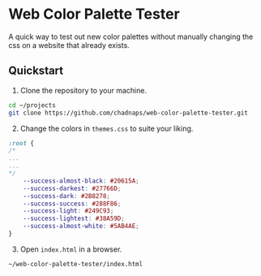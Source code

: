 # Web Color Palette Tester
A quick way to test out new color palettes without manually changing the css on a website that already exists.

## Quickstart

1. Clone the repository to your machine.
```bash
cd ~/projects
git clone https://github.com/chadnaps/web-color-palette-tester.git
```
2. Change the colors in `themes.css` to suite your liking.
```css
:root {
/*
...
...
*/
    --success-almost-black: #20615A;
    --success-darkest: #27766D;
    --success-dark: #2B8278;
    --success-success: #288F86;
    --success-light: #249C93;
    --success-lightest: #38A59D;
    --success-almost-white: #5AB4AE;
}
```
3. Open `index.html` in a browser.
```bash
~/web-color-palette-tester/index.html
```


##



